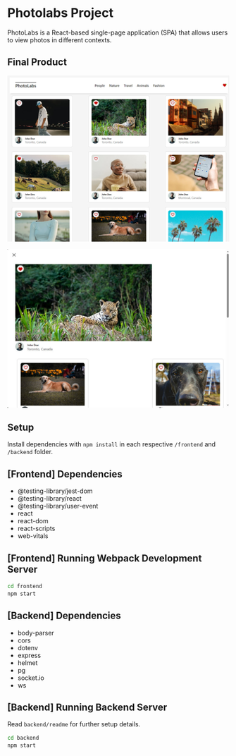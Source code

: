 # Photolabs Project
PhotoLabs is a React-based single-page application (SPA) that allows users to view photos in different contexts.

## Final Product

!["Main Page"](https://github.com/rod-nickle/photo-labs/blob/main/docs/PhotoLabs%20Main%20Page.jpg?raw=true)

!["Photo Details"](https://github.com/rod-nickle/photo-labs/blob/main/docs/PhotoLabs%20Modal.jpg?raw=true)

## Setup

Install dependencies with `npm install` in each respective `/frontend` and `/backend` folder.

## [Frontend] Dependencies
- @testing-library/jest-dom
- @testing-library/react
- @testing-library/user-event
- react
- react-dom
- react-scripts
- web-vitals

## [Frontend] Running Webpack Development Server

```sh
cd frontend
npm start
```

## [Backend] Dependencies
- body-parser
- cors
- dotenv
- express
- helmet
- pg
- socket.io
- ws

## [Backend] Running Backend Server

Read `backend/readme` for further setup details.

```sh
cd backend
npm start
```
